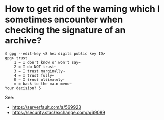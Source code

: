 # How to get rid of the warning which I sometimes encounter when checking the signature of an archive?

    $ gpg --edit-key <8 hex digits public key ID>
    gpg> trust
        1 = I don't know or won't say~
        2 = I do NOT trust~
        3 = I trust marginally~
        4 = I trust fully~
        5 = I trust ultimately~
        m = back to the main menu~
    Your decision? 5

See:
- <https://serverfault.com/a/569923>
- <https://security.stackexchange.com/a/69089>

